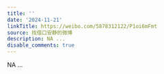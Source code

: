 ```yaml
---
title: ''
date: '2024-11-21'
linkTitle: https://weibo.com/5878312122/P1oi6mFmt
source: 找借口安静的微博
description: NA ...
disable_comments: true
---
```

NA ...